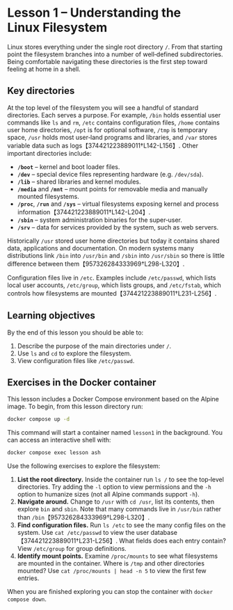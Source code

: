 # Lesson 1 – Understanding the Linux Filesystem

Linux stores everything under the single root directory `/`.  From that starting point the filesystem branches into a number of well‑defined subdirectories.  Being comfortable navigating these directories is the first step toward feeling at home in a shell.

## Key directories

At the top level of the filesystem you will see a handful of standard directories.  Each serves a purpose.  For example, `/bin` holds essential user commands like `ls` and `rm`, `/etc` contains configuration files, `/home` contains user home directories, `/opt` is for optional software, `/tmp` is temporary space, `/usr` holds most user‑land programs and libraries, and `/var` stores variable data such as logs【374421223889011†L142-L156】.  Other important directories include:

- **`/boot`** – kernel and boot loader files.
- **`/dev`** – special device files representing hardware (e.g. `/dev/sda`).
- **`/lib`** – shared libraries and kernel modules.
- **`/media`** and **`/mnt`** – mount points for removable media and manually mounted filesystems.
- **`/proc`**, **`/run`** and **`/sys`** – virtual filesystems exposing kernel and process information【374421223889011†L142-L204】.
- **`/sbin`** – system administration binaries for the super‑user.
- **`/srv`** – data for services provided by the system, such as web servers.

Historically `/usr` stored user home directories but today it contains shared data, applications and documentation.  On modern systems many distributions link `/bin` into `/usr/bin` and `/sbin` into `/usr/sbin` so there is little difference between them【957326284333969†L298-L320】.

Configuration files live in `/etc`.  Examples include `/etc/passwd`, which lists local user accounts, `/etc/group`, which lists groups, and `/etc/fstab`, which controls how filesystems are mounted【374421223889011†L231-L256】.

## Learning objectives

By the end of this lesson you should be able to:

1. Describe the purpose of the main directories under `/`.
2. Use `ls` and `cd` to explore the filesystem.
3. View configuration files like `/etc/passwd`.

## Exercises in the Docker container

This lesson includes a Docker Compose environment based on the Alpine image.  To begin, from this lesson directory run:

```sh
docker compose up -d
```

This command will start a container named `lesson1` in the background.  You can access an interactive shell with:

```sh
docker compose exec lesson ash
```

Use the following exercises to explore the filesystem:

1. **List the root directory.**  Inside the container run `ls /` to see the top‑level directories.  Try adding the `-l` option to view permissions and the `-h` option to humanize sizes (not all Alpine commands support `-h`).
2. **Navigate around.**  Change to `/usr` with `cd /usr`, list its contents, then explore `bin` and `sbin`.  Note that many commands live in `/usr/bin` rather than `/bin`【957326284333969†L298-L320】.
3. **Find configuration files.**  Run `ls /etc` to see the many config files on the system.  Use `cat /etc/passwd` to view the user database【374421223889011†L231-L256】.  What fields does each entry contain?  View `/etc/group` for group definitions.
4. **Identify mount points.**  Examine `/proc/mounts` to see what filesystems are mounted in the container.  Where is `/tmp` and other directories mounted?  Use `cat /proc/mounts | head -n 5` to view the first few entries.

When you are finished exploring you can stop the container with `docker compose down`.

